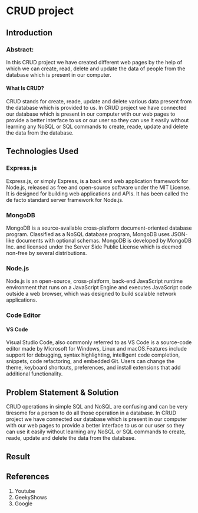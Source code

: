 # CRUD project
## Introduction
### Abstract:
In this CRUD project we have created different web pages by the help of which we can create, read, delete and update the data of people from the database which is present in our computer.

#### What Is CRUD?
CRUD stands for create, reade, update and delete various data present from the database which is provided to us. In CRUD project we have connected our database which is present in our computer with our web pages to provide a better interface to us or our user so they can use it easily without learning any NoSQL or SQL commands to create, reade, update and delete the data from the database.

## Technologies Used
### Express.js
Express.js, or simply Express, is a back end web application framework for Node.js, released as free and open-source software under the MIT License. It is designed for building web applications and APIs. It has been called the de facto standard server framework for Node.js.

### MongoDB
MongoDB is a source-available cross-platform document-oriented database program. Classified as a NoSQL database program, MongoDB uses JSON-like documents with optional schemas. MongoDB is developed by MongoDB Inc. and licensed under the Server Side Public License which is deemed non-free by several distributions.

### Node.js
Node.js is an open-source, cross-platform, back-end JavaScript runtime environment that runs on a JavaScript Engine and executes JavaScript code outside a web browser, which was designed to build scalable network applications.

### Code Editor
#### VS Code
Visual Studio Code, also commonly referred to as VS Code is a source-code editor made by Microsoft for Windows, Linux and macOS.Features include support for debugging, syntax highlighting, intelligent code completion, snippets, code refactoring, and embedded Git. Users can change the theme, keyboard shortcuts, preferences, and install extensions that add additional functionality.

## Problem Statement & Solution
CRUD operations in simple SQL and NoSQL are confusing and can be very tiresome for a person to do all those operation in a database. In CRUD project we have connected our database which is present in our computer with our web pages to provide a better interface to us or our user so they can use it easily without learning any NoSQL or SQL commands to create, reade, update and delete the data from the database.

## Result



## References

1. Youtube
2. GeekyShows
3. Google

